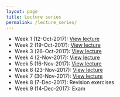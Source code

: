 ```yaml
---
layout: page
title: Lecture series
permalink: /lecture_series/
---
```


* Week 1 (12-Oct-2017):
[View lecture](https://notebooks.azure.com/nbarral/libraries/introprog-lect1)
* Week 2 (19-Oct-2017):
[View lecture](https://notebooks.azure.com/nbarral/libraries/introprog-lect2)
* Week 3 (26-Oct-2017):
[View lecture](https://notebooks.azure.com/nbarral/libraries/introprog-lect3)
* Week 4 (2-Nov-2017):
[View lecture](https://notebooks.azure.com/nbarral/libraries/introprog-lect4)
* Week 5 (16-Nov-2017):
[View lecture](https://notebooks.azure.com/nbarral/libraries/introprog-lect5)
* Week 6 (23-Nov-2017):
[View lecture](https://notebooks.azure.com/nbarral/libraries/introprog-lect6)
* Week 7 (30-Nov-2017):
[View lecture](https://notebooks.azure.com/nbarral/libraries/introprog-lect7)
* Week 8 (7-Dec-2017): Revision exercises
* Week 9 (14-Dec-2017): Exam
